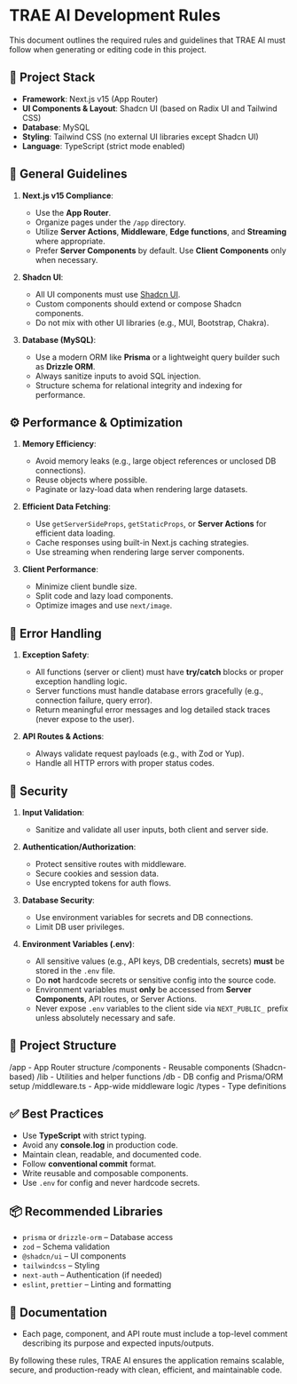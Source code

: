# TRAE AI Development Rules

This document outlines the required rules and guidelines that TRAE AI must follow when generating or editing code in this project.

## 🔧 Project Stack

- **Framework**: Next.js v15 (App Router)
- **UI Components & Layout**: Shadcn UI (based on Radix UI and Tailwind CSS)
- **Database**: MySQL
- **Styling**: Tailwind CSS (no external UI libraries except Shadcn UI)
- **Language**: TypeScript (strict mode enabled)


## 🧠 General Guidelines

1. **Next.js v15 Compliance**:
   - Use the **App Router**.
   - Organize pages under the `/app` directory.
   - Utilize **Server Actions**, **Middleware**, **Edge functions**, and **Streaming** where appropriate.
   - Prefer **Server Components** by default. Use **Client Components** only when necessary.

2. **Shadcn UI**:
   - All UI components must use [Shadcn UI](https://ui.shadcn.com/).
   - Custom components should extend or compose Shadcn components.
   - Do not mix with other UI libraries (e.g., MUI, Bootstrap, Chakra).

3. **Database (MySQL)**:
   - Use a modern ORM like **Prisma** or a lightweight query builder such as **Drizzle ORM**.
   - Always sanitize inputs to avoid SQL injection.
   - Structure schema for relational integrity and indexing for performance.


## ⚙️ Performance & Optimization

1. **Memory Efficiency**:
   - Avoid memory leaks (e.g., large object references or unclosed DB connections).
   - Reuse objects where possible.
   - Paginate or lazy-load data when rendering large datasets.

2. **Efficient Data Fetching**:
   - Use `getServerSideProps`, `getStaticProps`, or **Server Actions** for efficient data loading.
   - Cache responses using built-in Next.js caching strategies.
   - Use streaming when rendering large server components.

3. **Client Performance**:
   - Minimize client bundle size.
   - Split code and lazy load components.
   - Optimize images and use `next/image`.



## 🧪 Error Handling

1. **Exception Safety**:
   - All functions (server or client) must have **try/catch** blocks or proper exception handling logic.
   - Server functions must handle database errors gracefully (e.g., connection failure, query error).
   - Return meaningful error messages and log detailed stack traces (never expose to the user).

2. **API Routes & Actions**:
   - Always validate request payloads (e.g., with Zod or Yup).
   - Handle all HTTP errors with proper status codes.


## 🔐 Security

1. **Input Validation**:
   - Sanitize and validate all user inputs, both client and server side.

2. **Authentication/Authorization**:
   - Protect sensitive routes with middleware.
   - Secure cookies and session data.
   - Use encrypted tokens for auth flows.

3. **Database Security**:
   - Use environment variables for secrets and DB connections.
   - Limit DB user privileges.

4. **Environment Variables (.env)**:
   - All sensitive values (e.g., API keys, DB credentials, secrets) **must** be stored in the `.env` file.
   - Do **not** hardcode secrets or sensitive config into the source code.
   - Environment variables must **only** be accessed from **Server Components**, API routes, or Server Actions.
   - Never expose `.env` variables to the client side via `NEXT_PUBLIC_` prefix unless absolutely necessary and safe.


## 📁 Project Structure

/app - App Router structure
/components - Reusable components (Shadcn-based)
/lib - Utilities and helper functions
/db - DB config and Prisma/ORM setup
/middleware.ts - App-wide middleware logic
/types - Type definitions


## ✅ Best Practices

- Use **TypeScript** with strict typing.
- Avoid any **console.log** in production code.
- Maintain clean, readable, and documented code.
- Follow **conventional commit** format.
- Write reusable and composable components.
- Use `.env` for config and never hardcode secrets.


## 📦 Recommended Libraries

- `prisma` or `drizzle-orm` – Database access
- `zod` – Schema validation
- `@shadcn/ui` – UI components
- `tailwindcss` – Styling
- `next-auth` – Authentication (if needed)
- `eslint`, `prettier` – Linting and formatting

## 📘 Documentation

- Each page, component, and API route must include a top-level comment describing its purpose and expected inputs/outputs.

By following these rules, TRAE AI ensures the application remains scalable, secure, and production-ready with clean, efficient, and maintainable code.